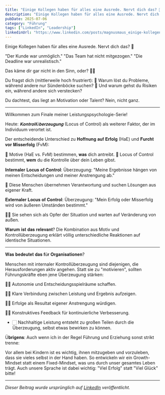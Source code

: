```yaml
---
title: "Einige Kollegen haben für alles eine Ausrede. Nervt dich das? 🫩"
description: "Einige Kollegen haben für alles eine Ausrede. Nervt dich das? 🫩..."
pubDate: 2025-07-06
category: "Führung"
tags: ["LinkedIn", "Leadership"]
linkedinUrl: "https://www.linkedin.com/posts/magnusmaus_einige-kollegen-haben-f%C3%BCr-alles-eine-ausrede-activity-7335893086008487936-EzKl"
---
```


Einige Kollegen haben für alles eine Ausrede. Nervt dich das? 🫩


"Der Kunde war unmöglich." 
"Das Team hat nicht mitgezogen." 
"Die Deadline war unrealistisch." 

Das käme dir gar nicht in den Sinn, oder? 🙅‍♂️

Du fragst dich (mittlerweile hoch frustriert):
🙉 Warum löst du Probleme, während andere nur Sündenböcke suchen? 
🙈 Und warum gehst du Risiken ein, während andere sich verstecken?

Du dachtest, das liegt an Motivation oder Talent? Nein, nicht ganz. 

---

Willkommen zum Finale meiner Leistungspsychologie-Serie!

Heute: *𝐊𝐨𝐧𝐭𝐫𝐨𝐥𝐥ü𝐛𝐞𝐫𝐳𝐞𝐮𝐠𝐮𝐧𝐠* (Locus of Control) als weiterer Faktor, der im Individuum verortet ist.


Der entscheidende Unterschied zu 𝐇𝐨𝐟𝐟𝐧𝐮𝐧𝐠 𝐚𝐮𝐟 𝐄𝐫𝐟𝐨𝐥𝐠 (HaE) und 𝐅𝐮𝐫𝐜𝐡𝐭 𝐯𝐨𝐫 𝐌𝐢𝐬𝐬𝐞𝐫𝐟𝐨𝐥𝐠 (FvM):

🔹️ Motive (HaE vs. FvM) bestimmen, 𝐰𝐚𝐬 dich antreibt.
🔹️ Locus of Control bestimmt, 𝐰𝐞𝐦 du die Kontrolle über dein Leben gibst.


𝐈𝐧𝐭𝐞𝐫𝐧𝐚𝐥𝐞𝐫 𝐋𝐨𝐜𝐮𝐬 𝐨𝐟 𝐂𝐨𝐧𝐭𝐫𝐨𝐥:
Überzeugung: "Meine Ergebnisse hängen von meinen Entscheidungen und meiner Anstrengung ab."

🚀 Diese Menschen übernehmen Verantwortung und suchen Lösungen aus eigener Kraft.


𝐄𝐱𝐭𝐞𝐫𝐧𝐚𝐥𝐞𝐫 𝐋𝐨𝐜𝐮𝐬 𝐨𝐟 𝐂𝐨𝐧𝐭𝐫𝐨𝐥:
Überzeugung: "Mein Erfolg oder Misserfolg wird von äußeren Umständen bestimmt."

😶‍🌫️ Sie sehen sich als Opfer der Situation und warten auf Veränderung von außen.


𝐖𝐚𝐫𝐮𝐦 𝐢𝐬𝐭 𝐝𝐚𝐬 𝐫𝐞𝐥𝐞𝐯𝐚𝐧𝐭?
Die Kombination aus Motiv und Kontrollüberzeugung erklärt völlig unterschiedliche Reaktionen auf identische Situationen.

---

𝐖𝐚𝐬 𝐛𝐞𝐝𝐞𝐮𝐭𝐞𝐭 𝐝𝐚𝐬 𝐟ü𝐫 𝐎𝐫𝐠𝐚𝐧𝐢𝐬𝐚𝐭𝐢𝐨𝐧𝐞𝐧?

Menschen mit internaler Kontrollüberzeugung sind diejenigen, die Herausforderungen aktiv angehen. Statt sie zu "motivieren", sollten Führungskräfte eben jene Überzeugung stärken:

💪🏻 Autonomie und Entscheidungsspielräume schaffen.

💪🏻 Klare Verbindung zwischen Leistung und Ergebnis aufzeigen.

💪🏻 Erfolge als Resultat eigener Anstrengung würdigen.

💪🏻 Konstruktives Feedback für kontinuierliche Verbesserung.

- 🏻 Nachhaltige Leistung entsteht zu großen Teilen durch die Überzeugung, selbst etwas bewirken zu können.


Ü𝐛𝐫𝐢𝐠𝐞𝐧𝐬: 
Auch wenn ich in der Regel Führung und Erziehung sonst strikt trenne: 

Vor allem bei Kindern ist es wichtig, ihnen mitzugeben und vorzuleben, dass sie vieles selbst in der Hand haben. So entwickeln wir ein Growth-Mindset statt einem Fixed-Mindset, was uns durch unser gesamtes Leben trägt.
Auch unsere Sprache ist dabei wichtig: 
"Viel Erfolg" statt "Viel Glück" bitte!

---

*Dieser Beitrag wurde ursprünglich auf [LinkedIn](https://www.linkedin.com/posts/magnusmaus_einige-kollegen-haben-f%C3%BCr-alles-eine-ausrede-activity-7335893086008487936-EzKl?utm_source=share&utm_medium=member_desktop&rcm=ACoAAB71gTQBOfaD-e1Vx9jb-y2EHCeDklEKCpc) veröffentlicht.*
